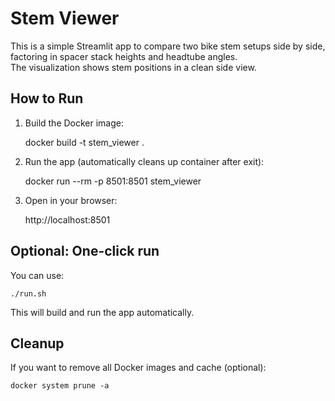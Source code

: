 # Stem Viewer

This is a simple Streamlit app to compare two bike stem setups side by side,
factoring in spacer stack heights and headtube angles.  
The visualization shows stem positions in a clean side view.

## How to Run

1. Build the Docker image:

    docker build -t stem_viewer .

2. Run the app (automatically cleans up container after exit):

    docker run --rm -p 8501:8501 stem_viewer

3. Open in your browser:

    http://localhost:8501

## Optional: One-click run
You can use:

    ./run.sh

This will build and run the app automatically.

## Cleanup
If you want to remove all Docker images and cache (optional):

    docker system prune -a
